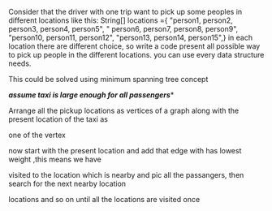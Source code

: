Consider that the driver with one trip want to pick up some peoples in different locations like this:
String[] locations ={
"person1, person2, person3, person4, person5",
" person6, person7, person8, person9",
"person10, person11, person12",
"person13, person14, person15",}
in each location there are different choice, so write a code present all possible way to pick up people in the different locations.
you can use every data structure needs.


This could be solved using minimum spanning tree concept

***assume taxi is large enough for all passengers****

Arrange all the pickup locations as vertices of a graph along with the present location of the taxi as

one of the vertex

now start with the present location and add that edge with has lowest weight ,this means we have

visited to the location which is nearby and pic all the passangers, then search for the next nearby location

locations and so on until all the locations are visited once
